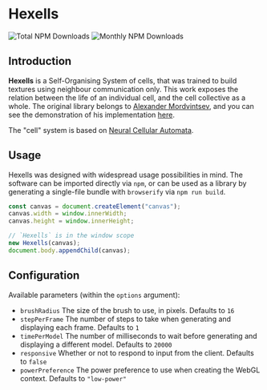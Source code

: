 # Hexells

![Total NPM Downloads](https://img.shields.io/npm/dt/hexells.svg?label=total%20downloads)
![Monthly NPM Downloads](https://img.shields.io/npm/dm/hexells?label=monthly%20downloads)

## Introduction

**Hexells** is a Self-Organising System of cells, that was trained to build textures using neighbour communication only. This work exposes the relation between the life of an individual cell, and the cell collective as a whole. The original library belongs to [Alexander Mordvintsev](https://twitter.com/zzznah), and you can see the demonstration of his implementation [here](https://znah.net/hexells/).

The "cell" system is based on [Neural Cellular Automata](https://distill.pub/selforg/2021/textures/).

## Usage

Hexells was designed with widespread usage possibilities in mind. The software can be imported directly via `npm`, or can be used as a library by generating a single-file bundle with `browserify` via `npm run build`.

```js
const canvas = document.createElement("canvas");
canvas.width = window.innerWidth;
canvas.height = window.innerHeight;

// `Hexells` is in the window scope
new Hexells(canvas);
document.body.appendChild(canvas);
```

## Configuration

Available parameters (within the `options` argument):

- `brushRadius` The size of the brush to use, in pixels. Defaults to `16`
- `stepPerFrame` The number of steps to take when generating and displaying each frame. Defaults to `1`
- `timePerModel` The number of milliseconds to wait before generating and displaying a different model. Defaults to `20000`
- `responsive` Whether or not to respond to input from the client. Defaults to `false`
- `powerPreference` The power preference to use when creating the WebGL context. Defaults to `"low-power"`
